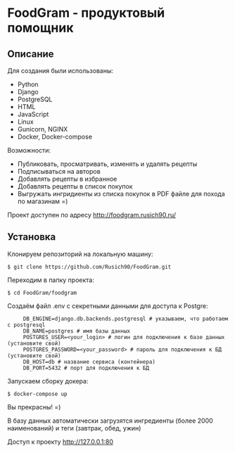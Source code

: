 # FoodGram - продуктовый помощник
## Описание


Для создания были использованы:

* Python
* Django
* PostgreSQL
* HTML
* JavaScript
* Linux
* Gunicorn, NGINX
* Docker, Docker-compose

Возможности:

* Публиковать, просматривать, изменять и удалять рецепты
* Подписываться на авторов
* Добавлять рецепты в избранное
* Добавлять рецепты в список покупок
* Выгружать ингридиенты из списка покупок в PDF файле для похода по магазинам =)

Проект доступен по адресу http://foodgram.rusich90.ru/

## Установка 
Клонируем репозиторий на локальную машину:

```$ git clone https://github.com/Rusich90/FoodGram.git```

Переходим в папку проекта:
 
 ```$ cd FoodGram/foodgram```
 
Создаём файл .env с секретными данными для доступа к Postgre:
 
 ```
      DB_ENGINE=django.db.backends.postgresql # указываем, что работаем с postgresql
      DB_NAME=postgres # имя базы данных
      POSTGRES_USER=<your_login> # логин для подключения к базе данных (установите свой)
      POSTGRES_PASSWORD=<your_password> # пароль для подключения к БД (установите свой)
      DB_HOST=db # название сервиса (контейнера)
      DB_PORT=5432 # порт для подключения к БД
  ```
 
Запускаем сборку докера:
 
 ```$ docker-compose up```
 
Вы прекрасны! =)

В базу данных автоматически загрузятся ингредиенты (более 2000 наименований) и теги (завтрак, обед, ужин)

Доступ к проекту http://127.0.0.1:80
